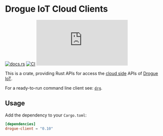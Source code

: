 # Drogue IoT Cloud Clients

[![docs.rs](https://docs.rs/drogue-client/badge.svg)](https://docs.rs/drogue-client)
[![CI](https://github.com/drogue-iot/drogue-client/workflows/CI/badge.svg)](https://github.com/drogue-iot/drogue-client/actions?query=workflow%3A%22CI%22)
[![Matrix](https://img.shields.io/matrix/drogue-iot:matrix.org)](https://matrix.to/#/#drogue-iot:matrix.org)

This is a crate, providing Rust APIs for access the [cloud side](https://github.com/drogue-iot/drogue-cloud)
APIs of [Drogue IoT](https://drogue.io).

For a ready-to-run command line client see: [`drg`](https://github.com/drogue-iot/drg).

## Usage

Add the dependency to your `Cargo.toml`:

~~~toml
[dependencies]
drogue-client = "0.10"
~~~

